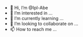 - 👋 Hi, I’m @Ipl-Abe
- 👀 I’m interested in ...
- 🌱 I’m currently learning ...
- 💞️ I’m looking to collaborate on ...
- 📫 How to reach me ...

<!---
Ipl-Abe/Ipl-Abe is a ✨ special ✨ repository because its `README.md` (this file) appears on your GitHub profile.
You can click the Preview link to take a look at your changes.
--->
